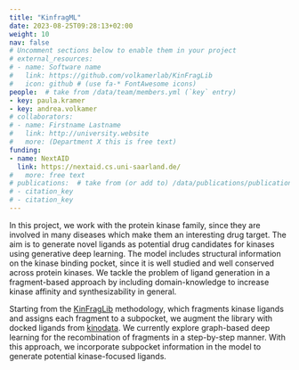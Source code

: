 ```yaml
---
title: "KinfragML"
date: 2023-08-25T09:28:13+02:00
weight: 10
nav: false
# Uncomment sections below to enable them in your project
# external_resources:
# - name: Software name
#   link: https://github.com/volkamerlab/KinFragLib
#   icon: github # (use fa-* FontAwesome icons)
people:  # take from /data/team/members.yml (`key` entry)
- key: paula.kramer
- key: andrea.volkamer
# collaborators:
# - name: Firstname Lastname
#   link: http://university.website
#   more: (Department X this is free text)
funding:
- name: NextAID
  link: https://nextaid.cs.uni-saarland.de/
#   more: free text
# publications:  # take from (or add to) /data/publications/publications.yml
# - citation_key
# - citation_key
---
```


In this project, we work with the protein kinase family, since they are involved in many diseases which make them an interesting drug target. The aim is to generate novel ligands as potential drug candidates for kinases using generative deep learning. The model includes structural information on the kinase binding pocket, since it is well studied and well conserved across protein kinases. We tackle the problem of ligand generation in a fragment-based approach by including domain-knowledge to increase kinase affinity and synthesizability in general.

<!--more-->

Starting from the [KinFragLib](https://volkamerlab.org/projects/kinfraglib/) methodology, which fragments kinase ligands and assigns each fragment to a subpocket, we augment the library with docked ligands from [kinodata](https://volkamerlab.org/projects/kinodata-3d/). We currently explore graph-based deep learning for the recombination of fragments in a step-by-step manner. With this approach, we incorporate subpocket information in the model to generate potential kinase-focused ligands. 

